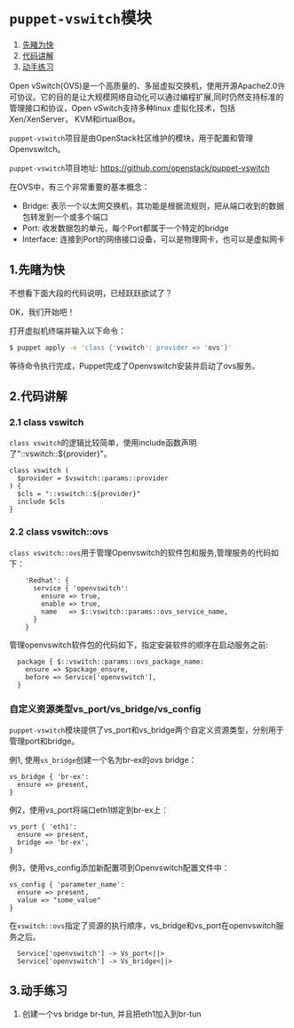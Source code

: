 # `puppet-vswitch`模块

1. [先睹为快](#1.先睹为快)
2. [代码讲解](#2.代码讲解)
4. [动手练习](#3.动手练习)


Open vSwitch(OVS)是一个高质量的、多层虚拟交换机，使用开源Apache2.0许可协议。它的目的是让大规模网络自动化可以通过编程扩展,同时仍然支持标准的管理接口和协议，Open vSwitch支持多种linux 虚拟化技术，包括Xen/XenServer， KVM和irtualBox。

`puppet-vswitch`项目是由OpenStack社区维护的模块，用于配置和管理Openvswitch。

`puppet-vswitch`项目地址: https://github.com/openstack/puppet-vswitch

在OVS中，有三个非常重要的基本概念：

- Bridge: 表示一个以太网交换机，其功能是根据流规则，把从端口收到的数据包转发到一个或多个端口
- Port: 收发数据包的单元，每个Port都属于一个特定的bridge
- Interface: 连接到Port的网络接口设备，可以是物理网卡，也可以是虚拟网卡

## 1.先睹为快

不想看下面大段的代码说明，已经跃跃欲试了？

OK，我们开始吧！
   
打开虚拟机终端并输入以下命令：
```bash
$ puppet apply -e 'class {'vswitch': provider => 'ovs'}'
```
等待命令执行完成，Puppet完成了Openvswitch安装并启动了ovs服务。

## 2.代码讲解
### 2.1 class vswitch

`class vswitch`的逻辑比较简单，使用include函数声明了"::vswitch::${provider}"。
```puppet
class vswitch (
  $provider = $vswitch::params::provider
) {
  $cls = "::vswitch::${provider}"
  include $cls
}
```

### 2.2 class vswitch::ovs
`class vswitch::ovs`用于管理Openvswitch的软件包和服务,管理服务的代码如下：
```puppet
    'Redhat': {
      service { 'openvswitch':
        ensure => true,
        enable => true,
        name   => $::vswitch::params::ovs_service_name,
      }
    }
```
管理openvswitch软件包的代码如下，指定安装软件的顺序在启动服务之前:
```puppet
  package { $::vswitch::params::ovs_package_name:
    ensure => $package_ensure,
    before => Service['openvswitch'],
  }
```

### 自定义资源类型vs_port/vs_bridge/vs_config
`puppet-vswitch`模块提供了vs_port和vs_bridge两个自定义资源类型，分别用于管理port和bridge。

例1, 使用`vs_bridge`创建一个名为br-ex的ovs bridge：
```puppet
vs_bridge { 'br-ex':
  ensure => present,
}
```
例2，使用vs_port将端口eth1绑定到br-ex上：
```puppet
vs_port { 'eth1':
  ensure => present,
  bridge => 'br-ex',
}
```
例3，使用vs_config添加新配置项到Openvswitch配置文件中：
```puppet
vs_config { 'parameter_name':
  ensure => present,
  value => "some_value"
} 
```

在`vswitch::ovs`指定了资源的执行顺序，vs_bridge和vs_port在openvswitch服务之后。

```puppet
  Service['openvswitch'] -> Vs_port<||>
  Service['openvswitch'] -> Vs_bridge<||>
```


## 3.动手练习

1. 创建一个vs bridge br-tun, 并且把eth1加入到br-tun
